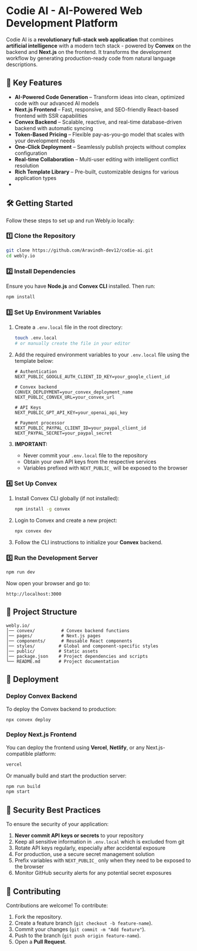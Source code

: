 # Codie AI - AI-Powered Web Development Platform

Codie AI is a **revolutionary full-stack web application** that combines **artificial intelligence** with a modern tech stack - powered by **Convex** on the backend and **Next.js** on the frontend. It transforms the development workflow by generating production-ready code from natural language descriptions.

## 🌟 Key Features

- **AI-Powered Code Generation** – Transform ideas into clean, optimized code with our advanced AI models
- **Next.js Frontend** – Fast, responsive, and SEO-friendly React-based frontend with SSR capabilities
- **Convex Backend** – Scalable, reactive, and real-time database-driven backend with automatic syncing
- **Token-Based Pricing** – Flexible pay-as-you-go model that scales with your development needs
- **One-Click Deployment** – Seamlessly publish projects without complex configuration
- **Real-time Collaboration** – Multi-user editing with intelligent conflict resolution
- **Rich Template Library** – Pre-built, customizable designs for various application types
- 

## 🛠️ Getting Started

Follow these steps to set up and run Webly.io locally:

### 1️⃣ Clone the Repository

```bash
git clone https://github.com/Aravindh-dev12/codie-ai.git
cd webly.io
```

### 2️⃣ Install Dependencies

Ensure you have **Node.js** and **Convex CLI** installed. Then run:

```bash
npm install
```

### 3️⃣ Set Up Environment Variables

1. Create a `.env.local` file in the root directory:

   ```bash
   touch .env.local
   # or manually create the file in your editor
   ```

2. Add the required environment variables to your `.env.local` file using the template below:

   ```
   # Authentication
   NEXT_PUBLIC_GOOGLE_AUTH_CLIENT_ID_KEY=your_google_client_id

   # Convex backend
   CONVEX_DEPLOYMENT=your_convex_deployment_name
   NEXT_PUBLIC_CONVEX_URL=your_convex_url

   # API Keys
   NEXT_PUBLIC_GPT_API_KEY=your_openai_api_key

   # Payment processor
   NEXT_PUBLIC_PAYPAL_CLIENT_ID=your_paypal_client_id
   NEXT_PAYPAL_SECRET=your_paypal_secret
   ```

3. **IMPORTANT:** 
   - Never commit your `.env.local` file to the repository
   - Obtain your own API keys from the respective services
   - Variables prefixed with `NEXT_PUBLIC_` will be exposed to the browser


### 4️⃣ Set Up Convex

1. Install Convex CLI globally (if not installed):

   ```bash
   npm install -g convex
   ```

2. Login to Convex and create a new project:

   ```bash
   npx convex dev
   ```

3. Follow the CLI instructions to initialize your **Convex** backend.

### 5️⃣ Run the Development Server

```bash
npm run dev
```

Now open your browser and go to:

```
http://localhost:3000
```

## 📂 Project Structure

```
webly.io/
│── convex/          # Convex backend functions
│── pages/           # Next.js pages
│── components/      # Reusable React components
│── styles/         # Global and component-specific styles
│── public/         # Static assets
│── package.json    # Project dependencies and scripts
└── README.md       # Project documentation
```

## 🚀 Deployment

### Deploy Convex Backend

To deploy the Convex backend to production:

```bash
npx convex deploy
```

### Deploy Next.js Frontend

You can deploy the frontend using **Vercel**, **Netlify**, or any Next.js-compatible platform:

```bash
vercel
```

Or manually build and start the production server:

```bash
npm run build
npm start
```

## 🔐 Security Best Practices

To ensure the security of your application:

1. **Never commit API keys or secrets** to your repository
2. Keep all sensitive information in `.env.local` which is excluded from git
3. Rotate API keys regularly, especially after accidental exposure
4. For production, use a secure secret management solution
5. Prefix variables with `NEXT_PUBLIC_` only when they need to be exposed to the browser
6. Monitor GitHub security alerts for any potential secret exposures

## 🤝 Contributing

Contributions are welcome! To contribute:

1. Fork the repository.
2. Create a feature branch (`git checkout -b feature-name`).
3. Commit your changes (`git commit -m "Add feature"`).
4. Push to the branch (`git push origin feature-name`).
5. Open a **Pull Request**.

